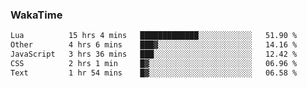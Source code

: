 ### WakaTime

<!--START_SECTION:waka-->

```txt
Lua          15 hrs 4 mins   █████████████░░░░░░░░░░░░   51.90 %
Other        4 hrs 6 mins    ███▓░░░░░░░░░░░░░░░░░░░░░   14.16 %
JavaScript   3 hrs 36 mins   ███░░░░░░░░░░░░░░░░░░░░░░   12.42 %
CSS          2 hrs 1 min     █▓░░░░░░░░░░░░░░░░░░░░░░░   06.96 %
Text         1 hr 54 mins    █▓░░░░░░░░░░░░░░░░░░░░░░░   06.58 %
```

<!--END_SECTION:waka-->

